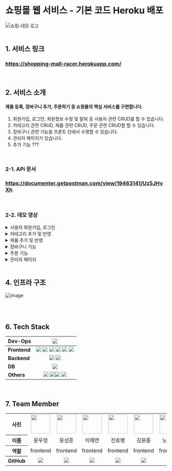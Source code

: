 # 쇼핑몰 웹 서비스 - 기본 코드 Heroku 배포

<div>

<img alt="쇼핑-데모 로고" src="https://i.ibb.co/xSZHxmy/image.png">

</div>

<br />

## 1. 서비스 링크

### https://shopping-mall-racer.herokuapp.com/

<br />

## 2. 서비스 소개

#### 제품 등록, 장바구니 추가, 주문하기 등 쇼핑몰의 핵심 서비스를 구현합니다.

1. 회원가입, 로그인, 회원정보 수정 및 탈퇴 등 사용자 관련 CRUD를 할 수 있습니다.
2. 카테고리 관련 CRUD, 제품 관련 CRUD, 주문 관련 CRUD할 할 수 있습니다.
3. 장바구니 관련 기능을 프론트 단에서 수행할 수 있습니다.
4. 관리자 페이지가 있습니다.
5. 추가 기능 ???

<br />

### 2-1. API 문서

### https://documenter.getpostman.com/view/19463141/Uz5JHvXh

<br>

### 2-2. 데모 영상

<details><summary>사용자 회원가입, 로그인</summary>

![image](https://user-images.githubusercontent.com/91174156/172159634-1e105633-9948-464e-a540-5429200a1353.gif)

</details>

<details><summary>카테고리 추가 및 반영</summary>

관련 영상 삽입해야 함 (하기 2가지 방법 가능)

1. 화면녹화 -> 유튜브 업로드 -> 유튜브 링크 삽입
2. 화면움짤녹화 -> 움짤삽입 (https://www.screentogif.com/ 활용가능)

</details>

<details><summary>제품 추가 및 반영</summary>

관련 영상 삽입해야 함 (하기 2가지 방법 가능)

1. 화면녹화 -> 유튜브 업로드 -> 유튜브 링크 삽입
2. 화면움짤녹화 -> 움짤삽입 (https://www.screentogif.com/ 활용가능)

</details>

<details><summary>장바구니 기능</summary>

관련 영상 삽입해야 함 (하기 2가지 방법 가능)

1. 화면녹화 -> 유튜브 업로드 -> 유튜브 링크 삽입
2. 화면움짤녹화 -> 움짤삽입 (https://www.screentogif.com/ 활용가능)

</details>

<details><summary>주문 기능</summary>

관련 영상 삽입해야 함 (하기 2가지 방법 가능)

1. 화면녹화 -> 유튜브 업로드 -> 유튜브 링크 삽입
2. 화면움짤녹화 -> 움짤삽입 (https://www.screentogif.com/ 활용가능)

</details>

<details><summary>관리자 페이지</summary>

관련 영상 삽입해야 함 (하기 2가지 방법 가능)

1. 화면녹화 -> 유튜브 업로드 -> 유튜브 링크 삽입
2. 화면움짤녹화 -> 움짤삽입 (https://www.screentogif.com/ 활용가능)

</details>

<br />

## 4. 인프라 구조

![image](https://i.ibb.co/9tGxmx0/image.png)<br />

<br />

<br />

## 6. Tech Stack

| **Dev-Ops**  |                                                                                                                                                                                                                                                                          <img src="https://img.shields.io/badge/NGINX-009639?style=for-the-badge&logo=NGINX&logoColor=black">                                                                                                                                                                                                                                                                           |
| ------------ | :-----------------------------------------------------------------------------------------------------------------------------------------------------------------------------------------------------------------------------------------------------------------------------------------------------------------------------------------------------------------------------------------------------------------------------------------------------------------------------------------------------------------------------------------------------------------------------------------------------------------------------------------------------: |
| **Frontend** | <img src="https://img.shields.io/badge/TypeScript-3178C6?style=for-the-badge&logo=TypeScript&logoColor=black"> <img src="https://img.shields.io/badge/React-20232A?style=for-the-badge&logo=react&logoColor=61DAFB"> <img src="https://img.shields.io/badge/Redux_Toolkit-764ABC?style=for-the-badge&logo=Redux&logoColor=black"> <img src="https://img.shields.io/badge/Sass-CC6699?style=for-the-badge&logo=sass&logoColor=white"> <img src="https://img.shields.io/badge/eslint-3A33D1?style=for-the-badge&logo=eslint&logoColor=white"> <img src="https://img.shields.io/badge/prettier-1A2C34?style=for-the-badge&logo=prettier&logoColor=F7BA3E"> |
| **Backend**  |                                                                                                                                                                                                                   <img src="https://img.shields.io/badge/nodejs-339933?style=for-the-badge&logo=nodedotjs&logoColor=white"> <img src="https://img.shields.io/badge/Express-000000?style=for-the-badge&logo=express&logoColor=white">                                                                                                                                                                                                                    |
| **DB**       |                                                                                                                                                                                                                                                                        <img src="https://img.shields.io/badge/mongodb-47A248?style=for-the-badge&logo=mongodb&logoColor=white">                                                                                                                                                                                                                                                                         |
| **Others**   |                                                                                                               <img src="https://img.shields.io/badge/GitLab-FC6D26?style=for-the-badge&logo=gitlab&logoColor=white"> <img src="https://img.shields.io/badge/Slack-4A154B?style=for-the-badge&logo=slack&logoColor=white"><img src="https://img.shields.io/badge/Notion-000000?style=for-the-badge&logo=notion&logoColor=white"> <img src="https://img.shields.io/badge/Postman-FF6C37?style=for-the-badge&logo=postman&logoColor=white">                                                                                                                |

<br>

## 7. Team Member

<table width="950">
    <thead>
    </thead>
    <tbody>
    <tr>
        <th>사진</th>
         <td width="100" align="center">
                <img src="![dnwjd](/uploads/1edea3dfbd17802fb3991e5fcab16b8f/dnwjd.png)" width="60" height="60">
            </a>
        </td>
        <td width="100" align="center">
                <img src="" width="60" height="60">
            </a>
        </td>
        <td width="100" align="center">
                <img src="" width="60" height="60">
            </a>
        </td>
        <td width="100" align="center">
                <img src="" width="60" height="60">
            </a>
        </td>
        <td width="100" align="center">
                <img src="" width="60" height="60">
            </a>
        </td>
        <td width="100" align="center">
                <img src="" width="60" height="60">
            </a>
        </td>
        <td width="100" align="center">
                <img src="" width="60" height="60">
            </a>
        </td>
    </tr>
    <tr>
        <th>이름</th>
        <td width="100" align="center">윤우정</td>
        <td width="100" align="center">윤성준</td>
        <td width="100" align="center">이채연</td>
        <td width="100" align="center">진호병</td>
        <td width="100" align="center">김윤중</td>
        <td width="100" align="center">노재열</td>
        <td width="100" align="center">윤창현</td>
    </tr>
    <tr>
        <th>역할</th>
        <td width="150" align="center">
            frontend<br>
        </td>
        <td width="150" align="center">
            frontend<br>
        </td>
        <td width="150" align="center">
            frontend<br>
        </td>
         <td width="150" align="center">
            frontend<br>
        </td>
         <td width="150" align="center">
            frontend<br>
        </td>
         <td width="150" align="center">
            frontend<br>
        </td>
         <td width="150" align="center">
            frontend<br>
        </td>
    </tr>
    <tr>
        <th>GitHub</th>
        <td width="100" align="center">
            <a href="https://github.com/Zzyoon">
                <img src="http://img.shields.io/badge/Zzyoon-green?style=social&logo=github"/>
            </a>
        </td>
        <td width="100" align="center">
            <a href="https://github.com/Ellie010707">
                <img src="http://img.shields.io/badge/Ellie010707-green?style=social&logo=github"/>
            </a>
        </td>
        <td width="100" align="center">
            <a href="https://github.com/bicco2">  
                <img src="http://img.shields.io/badge/bicco2-green?style=social&logo=github"/>
            </a>
        </td>
        <td width="100" align="center">
            <a href="https://github.com/suhyeon3484">
                <img src="http://img.shields.io/badge/suhyeon3484-green?style=social&logo=github"/>
            </a>
        </td>
        <td width="100" align="center">
            <a href="https://github.com/gogo220">
                <img src="http://img.shields.io/badge/gogo220-green?style=social&logo=github"/>
            </a>
        </td>
         <td width="100" align="center">
            <a href="https://github.com/yura0302">
                <img src="http://img.shields.io/badge/yura0302-green?style=social&logo=github"/>
            </a>
          </td>
                   <td width="100" align="center">
            <a href="https://github.com/yura0302">
                <img src="http://img.shields.io/badge/yura0302-green?style=social&logo=github"/>
            </a>
          </td>
    </tr>
    </tbody>
</table>
<br>
